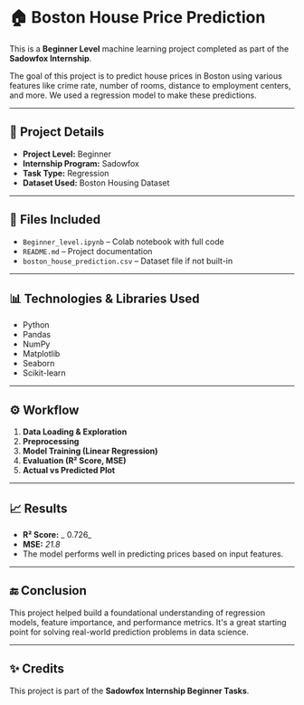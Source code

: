 # 🏠 Boston House Price Prediction

This is a **Beginner Level** machine learning project completed as part of the **Sadowfox Internship**.

The goal of this project is to predict house prices in Boston using various features like crime rate, number of rooms, distance to employment centers, and more. We used a regression model to make these predictions.

---

## 📌 Project Details

- **Project Level:** Beginner  
- **Internship Program:** Sadowfox  
- **Task Type:** Regression  
- **Dataset Used:** Boston Housing Dataset

---

## 📂 Files Included

- `Beginner_level.ipynb` – Colab notebook with full code
- `README.md` – Project documentation
- `boston_house_prediction.csv` – Dataset file if not built-in

---

## 📊 Technologies & Libraries Used

- Python
- Pandas
- NumPy
- Matplotlib
- Seaborn
- Scikit-learn

---

## ⚙️ Workflow

1. **Data Loading & Exploration**
2. **Preprocessing**
3. **Model Training (Linear Regression)**
4. **Evaluation (R² Score, MSE)**
5. **Actual vs Predicted Plot**

---

## 📈 Results

- **R² Score:** _ 0.726_  
- **MSE:** _21.8_  
- The model performs well in predicting prices based on input features.

---

## 🔚 Conclusion

This project helped build a foundational understanding of regression models, feature importance, and performance metrics. It's a great starting point for solving real-world prediction problems in data science.

---

## ✨ Credits

This project is part of the **Sadowfox Internship Beginner Tasks**.
